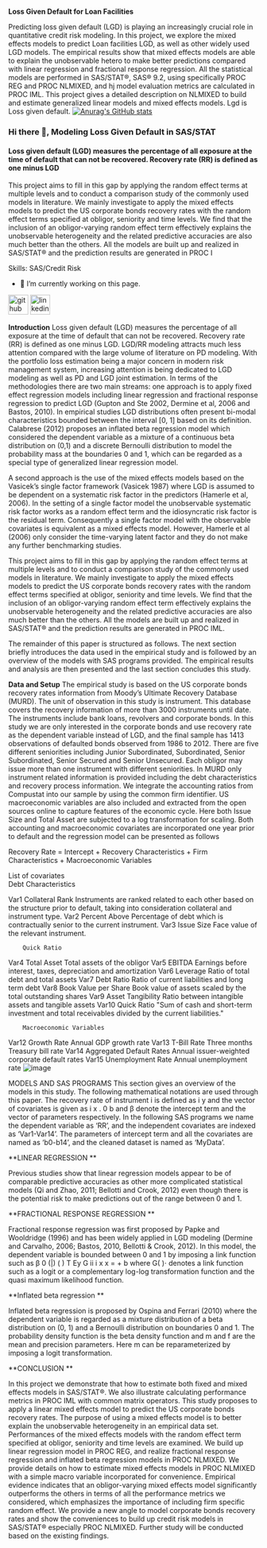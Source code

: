 **Loss Given Default for Loan Facilities**

Predicting loss given default (LGD) is playing an increasingly crucial role in quantitative credit risk modeling. In this 
project, we explore the mixed effects models to predict Loan facilities LGD, as well as other widely used LGD 
models. The empirical results show that mixed effects models are able to explain the unobservable hetero
to make better predictions compared with linear regression and fractional response regression. All the statistical 
models are performed in SAS/STAT®, SAS® 9.2, using specifically PROC REG and PROC NLMIXED, and hj
model evaluation metrics are calculated in PROC IML. This project gives a detailed description on 
NLMIXED to build and estimate generalized linear models and mixed effects models. Lgd is Loss given default.
[![Anurag's GitHub stats](https://github-readme-stats.vercel.app/api?username=taipahuchu)](https://github.com/anuraghazra/github-readme-stats)

### Hi there 👋, Modeling Loss Given Default in SAS/STAT
#### Loss given default (LGD) measures the percentage of all exposure at the time of default that can not be recovered.  Recovery rate (RR) is defined as one minus LGD
This project aims to fill in this gap by applying the random effect terms at multiple levels and to conduct a comparison 
study of the commonly used models in literature. We mainly investigate to apply the mixed effects models to predict 
the US corporate bonds recovery rates with the random effect terms specified at obligor, seniority and time levels. We 
find that the inclusion of an obligor-varying random effect term effectively explains the unobservable heterogeneity 
and the related predictive accuracies are also much better than the others. All the models are built up and realized in 
SAS/STAT® and the prediction results are generated in PROC I

Skills: SAS/Credit Risk

- 🔭 I’m currently working on this page. 


[<img src='https://cdn.jsdelivr.net/npm/simple-icons@3.0.1/icons/github.svg' alt='github' height='40'>](https://github.com/taipahuchu)  [<img src='https://cdn.jsdelivr.net/npm/simple-icons@3.0.1/icons/linkedin.svg' alt='linkedin' height='40'>](https://www.linkedin.com/in/linkedin.com/in/taipa-huchu/)  

**Introduction**
Loss given default (LGD) measures the percentage of all exposure at the time of default that can not be recovered. 
Recovery rate (RR) is defined as one minus LGD. LGD/RR modeling attracts much less attention compared with the 
large volume of literature on PD modeling. With the portfolio loss estimation being a major concern in modern risk 
management system, increasing attention is being dedicated to LGD modeling as well as PD and LGD joint 
estimation. In terms of the methodologies there are two main streams: one approach is to apply fixed effect 
regression models including linear regression and fractional response regression to predict LGD (Gupton and Ste
2002, Dermine et al, 2006 and Bastos, 2010). In empirical studies LGD distributions often present bi-modal 
characteristics bounded between the interval [0, 1] based on its definition. Calabrese (2012) proposes an inflated 
beta regression model which considered the dependent variable as a mixture of a continuous beta distribution on (0,1)
and a discrete Bernoulli distribution to model the probability mass at the boundaries 0 and 1, which can be 
regarded as a special type of generalized linear regression model. 

A second approach is the use of the mixed effects models based on the Vasicek’s single factor framework (Vasicek 
1987) where LGD is assumed to be dependent on a systematic risk factor in the predictors (Hamerle et al, 2006). In 
the setting of a single factor model the unobservable systematic risk factor works as a random effect term and the 
idiosyncratic risk factor is the residual term. Consequently a single factor model with the observable covariates is 
equivalent as a mixed effects model. However, Hamerle et al (2006) only consider the time-varying latent factor and 
they do not make any further benchmarking studies. 

This project aims to fill in this gap by applying the random effect terms at multiple levels and to conduct a comparison 
study of the commonly used models in literature. We mainly investigate to apply the mixed effects models to predict 
the US corporate bonds recovery rates with the random effect terms specified at obligor, seniority and time levels. We 
find that the inclusion of an obligor-varying random effect term effectively explains the unobservable heterogeneity 
and the related predictive accuracies are also much better than the others. All the models are built up and realized in 
SAS/STAT® and the prediction results are generated in PROC IML. 

The remainder of this paper is structured as follows. The next section briefly introduces the data used in the empirical 
study and is followed by an overview of the models with SAS programs provided. The empirical results and analysis 
are then presented and the last section concludes this study.

**Data and Setup** 
The empirical study is based on the US corporate bonds recovery rates information from Moody’s Ultimate Recovery 
Database (MURD). The unit of observation in this study is instrument. This database covers the recovery information 
of more than 3000 instruments until date. The instruments include bank loans, revolvers and corporate bonds. In this 
study we are only interested in the corporate bonds and use recovery rate as the dependent variable instead of LGD, 
and the final sample has 1413 observations of defaulted bonds observed from 1986 to 2012. 
There are five different seniorities including Junior Subordinated, Subordinated, Senior Subordinated, Senior Secured 
and Senior Unsecured. Each obligor may issue more than one instrument with different seniorities. In MURD only 
instrument related information is provided including the debt characteristics and recovery process information. We 
integrate the accounting ratios from Compustat into our sample by using the common firm identifier. US 
macroeconomic variables are also included and extracted from the open sources online to capture features of the 
economic cycle. Here both Issue Size and Total Asset are subjected to a log transformation for scaling. Both 
accounting and macroeconomic covariates are incorporated one year prior to default and the regression model can 
be presented as follows 

Recovery Rate = Intercept + Recovery Characteristics + Firm Characteristics + Macroeconomic Variables

List of covariates		
		Debt Characteristics
		
Var1	Collateral Rank 	Instruments are ranked related to each other based on the structure prior to default, taking into consideration collateral and instrument type.
Var2 	Percent Above	Percentage of debt which is contractually senior to the current instrument. 
Var3	Issue Size	Face value of the relevant instrument. 
		
		Quick Ratio
		
Var4	 Total Asset 	Total assets of the obligor 
Var5	EBITDA	Earnings before interest, taxes, depreciation and amortization
Var6	Leverage	Ratio of total debt and total assets
Var7	Debt Ratio 	Ratio of current liabilities and long term debt
Var8	Book Value per Share	Book value of assets scaled by the total outstanding shares 
Var9	Asset Tangibility 	Ratio between intangible assets and tangible assets
Var10	Quick Ratio	"Sum of cash and short-term investment and total receivables divided by the 
current liabilities."
		
		Macroeconomic Variables 
		
Var12	 Growth Rate 	Annual GDP growth rate
Var13	 T-Bill Rate	Three months Treasury bill rate 
Var14	Aggregated Default Rates 	Annual issuer-weighted corporate default rates
Var15	Unemployment Rate	Annual unemployment rate 
![image](https://user-images.githubusercontent.com/39062372/147856797-8791a1b6-a3fe-4f49-8117-4e4a3d65b3f6.png)

MODELS AND SAS PROGRAMS 
This section gives an overview of the models in this study. The following mathematical notations are used through 
this paper. The recovery rate of instrument i is defined as i y and the vector of covariates is given as i x . 0 b and β
denote the intercept term and the vector of parameters respectively. In the following SAS programs we name the 
dependent variable as ‘RR’, and the independent covariates are indexed as ‘Var1-Var14’. The parameters of 
intercept term and all the covariates are named as ‘b0-b14’, and the cleaned dataset is named as ‘MyData’. 

**LINEAR REGRESSION **

Previous studies show that linear regression models appear to be of comparable predictive accuracies as other more 
complicated statistical models (Qi and Zhao, 2011; Bellotti and Crook, 2012) even though there is the potential risk to 
make predictions out of the range between 0 and 1. 

**FRACTIONAL RESPONSE REGRESSION **

Fractional response regression was first proposed by Papke and Wooldridge (1996) and has been widely applied in 
LGD modeling (Dermine and Carvalho, 2006; Bastos, 2010, Bellotti & Crook, 2012). In this model, the dependent 
variable is bounded between 0 and 1 by imposing a link function such as β 0 (|) ( ) T Ey G ii i x x = + b where G( )⋅
denotes a link function such as a logit or a complementary log-log transformation function and the quasi maximum 
likelihood function.

**Inflated beta regression **

Inflated beta regression is proposed by Ospina and Ferrari (2010) where the dependent variable is regarded as a 
mixture distribution of a beta distribution on (0, 1) and a Bernoulli distribution on boundaries 0 and 1. The probability 
density function is the beta density function and m and f are the mean and precision parameters. Here m can be 
reparameterized by imposing a logit transformation.

**CONCLUSION **

In this project we demonstrate that how to estimate both fixed and mixed effects models in SAS/STAT®. We also 
illustrate calculating performance metrics in PROC IML with common matrix operators. This study proposes to apply 
a linear mixed effects model to predict the US corporate bonds recovery rates. The purpose of using a mixed effects 
model is to better explain the unobservable heterogeneity in an empirical data set. Performances of the mixed effects 
models with the random effect term specified at obligor, seniority and time levels are examined. We build up linear 
regression model in PROC REG, and realize fractional response regression and inflated beta regression models in 
PROC NLMIXED. We provide details on how to estimate mixed effects models in PROC NLMIXED with a simple 
macro variable incorporated for convenience. Empirical evidence indicates that an obligor-varying mixed effects 
model significantly outperforms the others in terms of all the performance metrics we considered, which emphasizes 
the importance of including firm specific random effect. We provide a new angle to model corporate bonds recovery 
rates and show the conveniences to build up credit risk models in SAS/STAT® especially PROC NLMIXED. Further 
study will be conducted based on the existing findings. 


 

 






